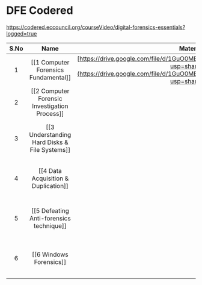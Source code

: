 # DFE Codered

https://codered.eccouncil.org/courseVideo/digital-forensics-essentials?logged=true

| S.No |                     Name                      |                                                                                   Materials                                                                                    |         Created         |
| :--: | :-------------------------------------------: | :----------------------------------------------------------------------------------------------------------------------------------------------------------------------------: | :---------------------: |
|  1   |     [[1 Computer Forensics Fundamental]]      | [https://drive.google.com/file/d/1GuO0MEgF6hlTXOQcFUPH_Bi6_3b95p6t/view?usp=share_link](https://drive.google.com/file/d/1GuO0MEgF6hlTXOQcFUPH_Bi6_3b95p6t/view?usp=share_link) |  March 6, 2023 7:44 PM  |
|  2   | [[2 Computer Forensic Investigation Process]] |                                                                                                                                                                                |  March 9, 2023 6:48 PM  |
|  3   | [[3 Understanding Hard Disks & File Systems]] |                                                                                                                                                                                | March 14, 2023 7:00 PM  |
|  4   |     [[4 Data Acquisition & Duplication]]      |                                                                                                                                                                                | April 15, 2023 9:25 PM  |
|  5   |   [[5 Defeating Anti-forensics technique]]    |                                                                                                                                                                                | April 26, 2023 11:18 PM |
|  6   |            [[6 Windows Forensics]]            |                                                                                                                                                                                | June 15, 2023 12:36 PM  |
